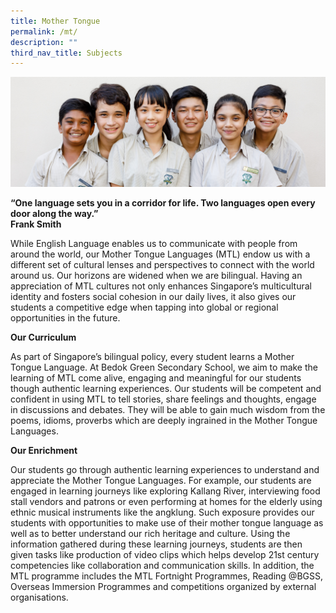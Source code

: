 ```yaml
---
title: Mother Tongue
permalink: /mt/
description: ""
third_nav_title: Subjects
---
```

![](/images/Mother-Tongue-1-e1570173335392.jpg)

**“One language sets you in a corridor for life.
Two languages open every door along the way.”<br>
Frank Smith**

While English Language enables us to communicate with people from around the world, our Mother Tongue Languages (MTL) endow us with a different set of cultural lenses and perspectives to connect with the world around us. Our horizons are widened when we are bilingual. Having an appreciation of MTL cultures not only enhances Singapore’s multicultural identity and fosters social cohesion in our daily lives, it also gives our students a competitive edge when tapping into global or regional opportunities in the future.

**Our Curriculum**

As part of Singapore’s bilingual policy, every student learns a Mother Tongue Language. At Bedok Green Secondary School, we aim to make the learning of MTL come alive, engaging and meaningful for our students though authentic learning experiences. Our students will be competent and confident in using MTL to tell stories, share feelings and thoughts, engage in discussions and debates. They will be able to gain much wisdom from the poems, idioms, proverbs which are deeply ingrained in the Mother Tongue Languages.

**Our Enrichment**

Our students go through authentic learning experiences to understand and appreciate the Mother Tongue Languages. For example, our students are engaged in learning journeys like exploring Kallang River, interviewing food stall vendors and patrons or even performing at homes for the elderly using ethnic musical instruments like the angklung. Such exposure provides our students with opportunities to make use of their mother tongue language as well as to better understand our rich heritage and culture. Using the information gathered during these learning journeys, students are then given tasks like production of video clips which helps develop 21st century competencies like collaboration and communication skills. In addition, the MTL programme includes the MTL Fortnight Programmes, Reading @BGSS, Overseas Immersion Programmes and competitions organized by external organisations.